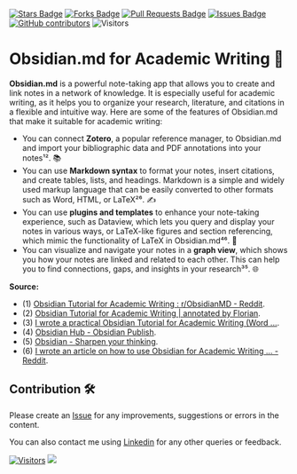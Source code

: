<a href="https://github.com/drshahizan/obsidian/stargazers"><img src="https://img.shields.io/github/stars/drshahizan/obsidian" alt="Stars Badge"/></a>
<a href="https://github.com/drshahizan/obsidian/network/members"><img src="https://img.shields.io/github/forks/drshahizan/obsidian" alt="Forks Badge"/></a>
<a href="https://github.com/drshahizan/obsidian/pulls"><img src="https://img.shields.io/github/issues-pr/drshahizan/obsidian" alt="Pull Requests Badge"/></a>
<a href="https://github.com/drshahizan/obsidian"><img src="https://img.shields.io/github/issues/drshahizan/obsidian" alt="Issues Badge"/></a>
<a href="https://github.com/drshahizan/obsidian/graphs/contributors"><img alt="GitHub contributors" src="https://img.shields.io/github/contributors/drshahizan/obsidian?color=2b9348"></a>
![Visitors](https://api.visitorbadge.io/api/visitors?path=https%3A%2F%2Fgithub.com%2Fdrshahizan%2obsidian&labelColor=%23d9e3f0&countColor=%23697689&style=flat)


# Obsidian.md for Academic Writing 📝

**Obsidian.md** is a powerful note-taking app that allows you to create and link notes in a network of knowledge. It is especially useful for academic writing, as it helps you to organize your research, literature, and citations in a flexible and intuitive way. Here are some of the features of Obsidian.md that make it suitable for academic writing:

- You can connect **Zotero**, a popular reference manager, to Obsidian.md and import your bibliographic data and PDF annotations into your notes¹². 📚
- You can use **Markdown syntax** to format your notes, insert citations, and create tables, lists, and headings. Markdown is a simple and widely used markup language that can be easily converted to other formats such as Word, HTML, or LaTeX²⁶. ✍️
- You can use **plugins and templates** to enhance your note-taking experience, such as Dataview, which lets you query and display your notes in various ways, or LaTeX-like figures and section referencing, which mimic the functionality of LaTeX in Obsidian.md⁴⁶. 🧩
- You can visualize and navigate your notes in a **graph view**, which shows you how your notes are linked and related to each other. This can help you to find connections, gaps, and insights in your research³⁵. 🌐

**Source:** 

- (1) [Obsidian Tutorial for Academic Writing : r/ObsidianMD - Reddit](https://www.reddit.com/r/ObsidianMD/comments/18f2p8r/updated_obsidian_tutorial_for_academic_writing/).
- (2) [Obsidian Tutorial for Academic Writing | annotated by Florian](https://readwise.io/reader/shared/01gn73nxyw2n1rqtag3kzjg112/).
- (3) [I wrote a practical Obsidian Tutorial for Academic Writing (Word ...](https://www.reddit.com/r/ObsidianMD/comments/vy1e62/i_wrote_a_practical_obsidian_tutorial_for/).
- (4) [Obsidian Hub - Obsidian Publish](https://publish.obsidian.md/hub/04%20-%20Guides,%20Workflows,%20&%20Courses/for%20Academic%20Writing).
- (5) [Obsidian - Sharpen your thinking](https://obsidian.md/).
- (6) [I wrote an article on how to use Obsidian for Academic Writing ... - Reddit](https://www.reddit.com/r/PhD/comments/w3ju5h/i_wrote_an_article_on_how_to_use_obsidian_for/).

## Contribution 🛠️
Please create an [Issue](https://github.com/drshahizan/obsidian/issues) for any improvements, suggestions or errors in the content.

You can also contact me using [Linkedin](https://www.linkedin.com/in/drshahizan/) for any other queries or feedback.

[![Visitors](https://api.visitorbadge.io/api/visitors?path=https%3A%2F%2Fgithub.com%2Fdrshahizan&labelColor=%23697689&countColor=%23555555&style=plastic)](https://visitorbadge.io/status?path=https%3A%2F%2Fgithub.com%2Fdrshahizan)
![](https://hit.yhype.me/github/profile?user_id=81284918)

